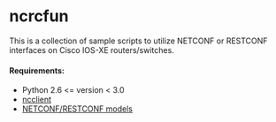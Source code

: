 # ncrcfun
This is a collection of sample scripts to utilize NETCONF or RESTCONF interfaces on Cisco IOS-XE routers/switches.

#### Requirements:
* Python 2.6 <= version < 3.0
* [ncclient](https://github.com/ncclient/ncclient)
* [NETCONF/RESTCONF models](https://github.com/CiscoDevNet/xe-netconf-yang)
